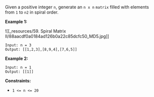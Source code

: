 Given a positive integer `n`, generate an `n x n` `matrix` filled with elements from `1` to `n2` in spiral order.

 

**Example 1:**

![[_resources/59. Spiral Matrix II/88aacdf0a0184ad126b0a22c85dcfc50_MD5.jpg]]

```
Input: n = 3
Output: [[1,2,3],[8,9,4],[7,6,5]]
```

**Example 2:**

```
Input: n = 1
Output: [[1]]
```

 

**Constraints:**

- `1 <= n <= 20`
